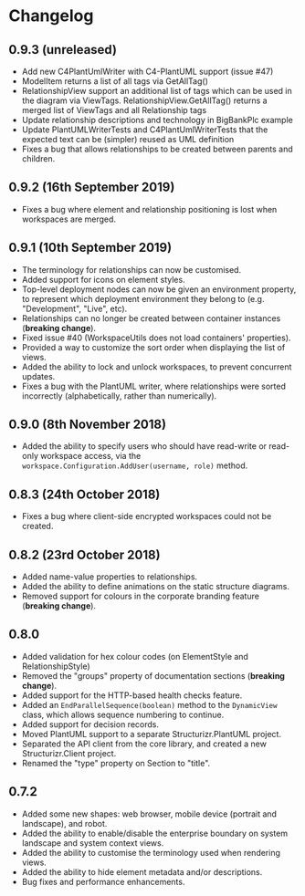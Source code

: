 # Changelog

## 0.9.3 (unreleased)

- Add new C4PlantUmlWriter with C4-PlantUML support (issue #47)
- ModelItem returns a list of all tags via GetAllTag()
- RelationshipView support an additional list of tags which can be used in the diagram via ViewTags.
  RelationshipView.GetAllTag() returns a merged list of ViewTags and all Relationship tags
- Update relationship descriptions and technology in BigBankPlc example
- Update PlantUMLWriterTests and C4PlantUmlWriterTests that the expected text can be (simpler) reused as UML definition 
- Fixes a bug that allows relationships to be created between parents and children.

## 0.9.2 (16th September 2019)

- Fixes a bug where element and relationship positioning is lost when workspaces are merged.

## 0.9.1 (10th September 2019)

- The terminology for relationships can now be customised.
- Added support for icons on element styles.
- Top-level deployment nodes can now be given an environment property, to represent which deployment environment they belong to (e.g. "Development", "Live", etc).
- Relationships can no longer be created between container instances (__breaking change__).
- Fixed issue #40 (WorkspaceUtils does not load containers' properties).
- Provided a way to customize the sort order when displaying the list of views.
- Added the ability to lock and unlock workspaces, to prevent concurrent updates.
- Fixes a bug with the PlantUML writer, where relationships were sorted incorrectly (alphabetically, rather than numerically).

## 0.9.0 (8th November 2018)

- Added the ability to specify users who should have read-write or read-only workspace access, via the ```workspace.Configuration.AddUser(username, role)``` method. 

## 0.8.3 (24th October 2018)

- Fixes a bug where client-side encrypted workspaces could not be created.

## 0.8.2 (23rd October 2018)

- Added name-value properties to relationships.
- Added the ability to define animations on the static structure diagrams.
- Removed support for colours in the corporate branding feature (__breaking change__).

## 0.8.0

- Added validation for hex colour codes (on ElementStyle and RelationshipStyle)
- Removed the "groups" property of documentation sections (__breaking change__).
- Added support for the HTTP-based health checks feature.
- Added an ```EndParallelSequence(boolean)``` method to the ```DynamicView``` class, which allows sequence numbering to continue.
- Added support for decision records.
- Moved PlantUML support to a separate Structurizr.PlantUML project.
- Separated the API client from the core library, and created a new Structurizr.Client project.
- Renamed the "type" property on Section to "title".

## 0.7.2

- Added some new shapes: web browser, mobile device (portrait and landscape), and robot.
- Added the ability to enable/disable the enterprise boundary on system landscape and system context views.
- Added the ability to customise the terminology used when rendering views.
- Added the ability to hide element metadata and/or descriptions.
- Bug fixes and performance enhancements.
